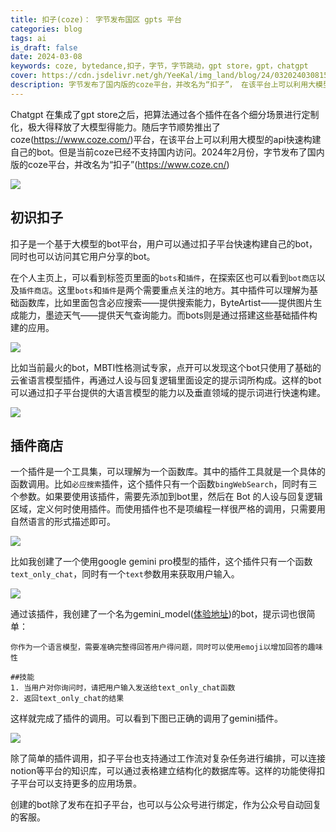 ```yaml
---
title: 扣子(coze)： 字节发布国区 gpts 平台
categories: blog
tags: ai
is_draft: false
date: 2024-03-08
keywords: coze, bytedance,扣子，字节，字节跳动，gpt store，gpt，chatgpt
cover: https://cdn.jsdelivr.net/gh/YeeKal/img_land/blog/24/0320240308150327.png
description: 字节发布了国内版的coze平台，并改名为“扣子”， 在该平台上可以利用大模型的api快速构建自己的bot
---
```



Chatgpt 在集成了gpt store之后，把算法通过各个插件在各个细分场景进行定制化，极大得释放了大模型得能力。随后字节顺势推出了coze(https://www.coze.com/)平台，在该平台上可以利用大模型的api快速构建自己的bot。但是当前coze已经不支持国内访问。2024年2月份，字节发布了国内版的coze平台，并改名为“扣子”(https://www.coze.cn/)

![](https://cdn.jsdelivr.net/gh/YeeKal/img_land/blog/24/0320240308150327.png)

## 初识扣子

扣子是一个基于大模型的bot平台，用户可以通过扣子平台快速构建自己的bot，同时也可以访问其它用户分享的bot。

在个人主页上，可以看到标签页里面的`bots`和`插件`，在探索区也可以看到`bot商店`以及`插件商店`。这里`bots`和`插件`是两个需要重点关注的地方。其中插件可以理解为基础函数库，比如里面包含必应搜索——提供搜索能力，ByteArtist——提供图片生成能力，墨迹天气——提供天气查询能力。而bots则是通过搭建这些基础插件构建的应用。

![](https://cdn.jsdelivr.net/gh/YeeKal/img_land/blog/24/0320240308150817.png)


比如当前最火的bot，MBTI性格测试专家，点开可以发现这个bot只使用了基础的云雀语言模型插件，再通过人设与回复逻辑里面设定的提示词所构成。这样的bot可以通过扣子平台提供的大语言模型的能力以及垂直领域的提示词进行快速构建。

![](https://cdn.jsdelivr.net/gh/YeeKal/img_land/blog/24/0320240308151723.png)

## 插件商店

一个插件是一个工具集，可以理解为一个函数库。其中的插件工具就是一个具体的函数调用。比如`必应搜索`插件，这个插件只有一个函数`bingWebSearch`，同时有三个参数。如果要使用该插件，需要先添加到bot里，然后在 Bot 的人设与回复逻辑区域，定义何时使用插件。而使用插件也不是项编程一样很严格的调用，只需要用自然语言的形式描述即可。

![](https://cdn.jsdelivr.net/gh/YeeKal/img_land/blog/24/0320240308152228.png)

比如我创建了一个使用google gemini pro模型的插件，这个插件只有一个函数`text_only_chat`，同时有一个`text`参数用来获取用户输入。

![](https://cdn.jsdelivr.net/gh/YeeKal/img_land/blog/24/0320240308152644.png)

通过该插件，我创建了一个名为gemini_model([体验地址](https://www.coze.cn/store/bot/7343877751222468647?bid=MDQEEJQ41b6bO66D6TYZDi5-YikEHqrQCWQY1IpumIBPR_Xkm5Hz-w0rjYbnNgt1gOfv_AQA&share=1&from=others))的bot，提示词也很简单：

```
你作为一个语言模型，需要准确完整得回答用户得问题，同时可以使用emoji以增加回答的趣味性

##技能
1. 当用户对你询问时，请把用户输入发送给text_only_chat函数
2. 返回text_only_chat的结果
```

这样就完成了插件的调用。可以看到下图已正确的调用了gemini插件。

![](https://cdn.jsdelivr.net/gh/YeeKal/img_land/blog/24/0320240308152832.png)



除了简单的插件调用，扣子平台也支持通过工作流对复杂任务进行编排，可以连接notion等平台的知识库，可以通过表格建立结构化的数据库等。这样的功能使得扣子平台可以支持更多的应用场景。

创建的bot除了发布在扣子平台，也可以与公众号进行绑定，作为公众号自动回复的客服。



